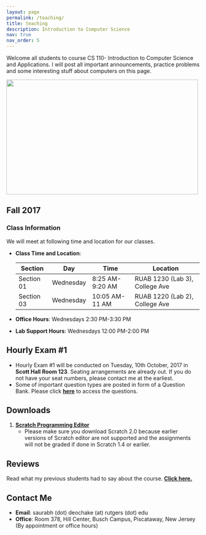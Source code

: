 ```yaml
---
layout: page
permalink: /teaching/
title: teaching
description: Introduction to Computer Science
nav: true
nav_order: 5
---
```


Welcome all students to course CS 110- Introduction to Computer Science and Applications. I will post all important announcements, practice problems and some interesting stuff about computers on this page. 

<img src='cs110.jpeg' width="500" height="300" align="middle">

## Fall 2017 
### Class Information

We will meet at following time and location for our classes. 

* **Class Time and Location**:       

  | Section     | Day         | Time            | Location                        |
  | --------    | ------------| ----------------|---------------------------      |
  | Section 01  | Wednesday   | 8:25 AM-9:20 AM | RUAB 1230 (Lab 3), College Ave  |
  | Section 03  | Wednesday   | 10:05 AM-11 AM  | RUAB 1220 (Lab 2), College Ave  |


* **Office Hours**: Wednesdays 2:30 PM-3:30 PM
* **Lab Support Hours**: Wednesdays 12:00 PM-2:00 PM

## Hourly Exam #1
* Hourly Exam #1 will be conducted on Tuesday, 10th October, 2017 in **Scott Hall Room 123**. Seating arrangements are already out. If you do not have your seat numbers, please contact me at the earliest.
* Some of important question types are posted in form of a Question Bank. Please click [**here**](http://saurabh-deochake.github.io/cs110/exam1) to access the questions.

## Downloads

1. [**Scratch Programming Editor**](https://scratch.mit.edu/download)
   * Please make sure you download Scratch 2.0 because earlier versions of Scratch editor are not supported and the assignments will not be graded if done in Scratch 1.4 or earlier. 
   
## Reviews

Read what my previous students had to say about the course. [**Click here.**](https://sirs.ctaar.rutgers.edu/index.php?survey%5Blastname%5D=Deochake&survey%5Bsemester%5D=&survey%5Byear%5D=&mode=name&submit=)

## Contact Me

* **Email**: saurabh (dot) deochake (at) rutgers (dot) edu
* **Office**: Room 378, Hill Center, Busch Campus, Piscataway, New Jersey (By appointment or office hours)